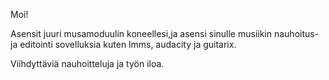 Moi!

Asensit juuri musamoduulin koneellesi,ja asensi sinulle musiikin nauhoitus- ja
editointi sovelluksia kuten lmms, audacity ja guitarix.

Viihdyttäviä nauhoitteluja ja työn iloa.
